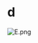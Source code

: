 # d

![E.png](https://github.com/Tan12d/Oracle-Database-Problems/assets/100254217/cbfeb86c-b6d4-4e91-9254-30270baf0327)

